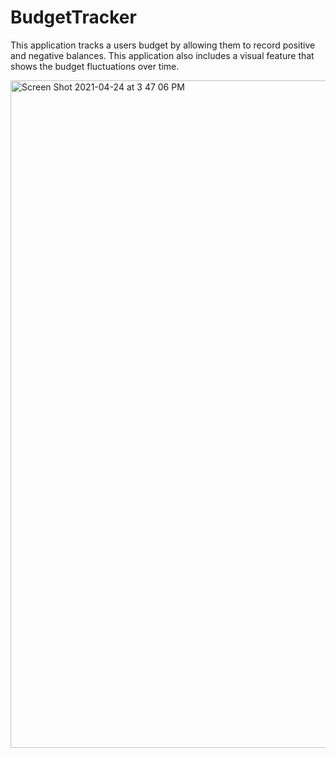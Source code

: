 # BudgetTracker

This application tracks a users budget by allowing them to record positive and negative balances. This application also includes a visual feature that shows the budget fluctuations over time.

<img width="1068" alt="Screen Shot 2021-04-24 at 3 47 06 PM" src="https://user-images.githubusercontent.com/77507157/115971058-5e99d180-a514-11eb-9758-54b4061f4fcc.png">
